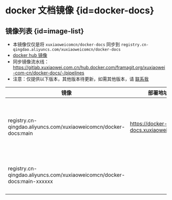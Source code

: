 # docker 文档镜像 {id=docker-docs}

## 镜像列表 {id=image-list}

- 本镜像仅仅是将 `xuxiaoweicomcn/docker-docs` 同步到 `registry.cn-qingdao.aliyuncs.com/xuxiaoweicomcn/docker-docs`
- [docker hub 镜像](../../xuxiaoweicomcn/docker-docs.md)
- 同步镜像流水线：
  https://gitlab.xuxiaowei.com.cn/hub.docker.com/framagit.org/xuxiaowei-com-cn/docker-docs/-/pipelines
- 注意：仅提供以下版本，其他版本待更新，如需其他版本，请 [联系我](../../../guide/website.md)

| 镜像                                                                      | 部署地址                                 | 说明                             |
|-------------------------------------------------------------------------|--------------------------------------|--------------------------------|
| registry.cn-qingdao.aliyuncs.com/xuxiaoweicomcn/docker-docs:main        | https://docker-docs.xuxiaowei.com.cn | `main` 从源代码的 `main` 分支构建，代表最新版 |
| registry.cn-qingdao.aliyuncs.com/xuxiaoweicomcn/docker-docs:main-xxxxxx |                                      | `xxxxxx` 代表构建时的流水线编号           |

<style>

._image_registry_cn-qingdao_aliyuncs_com_xuxiaoweicomcn_docker-docs table tr th:nth-child(1), 
._image_registry_cn-qingdao_aliyuncs_com_xuxiaoweicomcn_docker-docs table tr td:nth-child(1) {
    min-width: 535px;
}

._image_registry_cn-qingdao_aliyuncs_com_xuxiaoweicomcn_docker-docs table tr th:nth-child(2), 
._image_registry_cn-qingdao_aliyuncs_com_xuxiaoweicomcn_docker-docs table tr td:nth-child(2) {
    min-width: 280px;
}

._image_registry_cn-qingdao_aliyuncs_com_xuxiaoweicomcn_docker-docs table tr th:nth-child(3), 
._image_registry_cn-qingdao_aliyuncs_com_xuxiaoweicomcn_docker-docs table tr td:nth-child(3) {
    min-width: 320px;
}

</style>